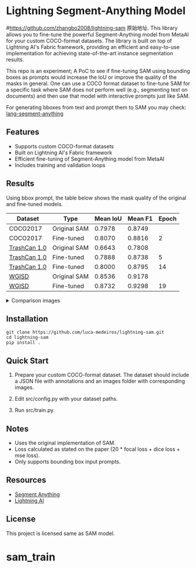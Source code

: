 # Lightning Segment-Anything Model
#https://github.com/zhangbo2008/lightning-sam  原始地址.
This library allows you to fine-tune the powerful Segment-Anything model from MetaAI for your custom COCO-format datasets. The library is built on top of Lightning AI's Fabric framework, providing an efficient and easy-to-use implementation for achieving state-of-the-art instance segmentation results.

This repo is an experiment; A PoC to see if fine-tuning SAM using bounding boxes as prompts would increase the IoU or improve the quality of the masks in general. One can use a COCO format dataset to fine-tune SAM for a specific task where SAM does not perform well (e.g., segmenting text on documents) and then use that model with interactive prompts just like SAM.

For generating bboxes from text and prompt them to SAM you may check:
[lang-segment-anything](https://github.com/luca-medeiros/lang-segment-anything)

## Features

- Supports custom COCO-format datasets
- Built on Lightning AI's Fabric framework
- Efficient fine-tuning of Segment-Anything model from MetaAI
- Includes training and validation loops

## Results

Using bbox prompt, the table below shows the mask quality of the original and fine-tuned models.

| Dataset                                                         | Type         | Mean IoU | Mean F1  | Epoch |
| --------------------------------------------------------------- | ------------ | -------- | -------- | ----- |
| COCO2017                                                        | Original SAM | 0.7978   | 0.8749   |       |
| COCO2017                                                        | Fine-tuned   | 0.8070   | 0.8816   | 2     |
| [TrashCan 1.0](https://conservancy.umn.edu/handle/11299/214865) | Original SAM | 0.6643   | 0.7808   |       |
| [TrashCan 1.0](https://conservancy.umn.edu/handle/11299/214865) | Fine-tuned   | 0.7888   | 0.8738   | 5     |
| [TrashCan 1.0](https://conservancy.umn.edu/handle/11299/214865) | Fine-tuned   | 0.8000   | 0.8795   | 14    |
| [WGISD](https://github.com/thsant/wgisd)                        | Original SAM | 0.8536   | 0.9178   |       |
| [WGISD](https://github.com/thsant/wgisd)                        | Fine-tuned   | 0.8732   | 0.9298   | 19    |

<details>
<summary>Comparison images</summary>
<br>
TrashCan 1.0
GT | 6 Epochs Fine-tuned SAM | Original SAM

![1](assets/1.png)
![2](assets/2.png)
![3](assets/3.png)

</details>

## Installation

```
git clone https://github.com/luca-medeiros/lightning-sam.git
cd lightning-sam
pip install .
```

## Quick Start

1. Prepare your custom COCO-format dataset. The dataset should include a JSON file with annotations and an images folder with corresponding images.

1. Edit src/config.py with your dataset paths.

1. Run src/train.py.

## Notes

- Uses the original implementation of SAM.
- Loss calculated as stated on the paper (20 * focal loss + dice loss + mse loss).
- Only supports bounding box input prompts.

## Resources

- [Segment Anything](https://github.com/facebookresearch/segment-anything)
- [Lightning AI](https://github.com/Lightning-AI/lightning)

## License

This project is licensed same as SAM model.
# sam_train
